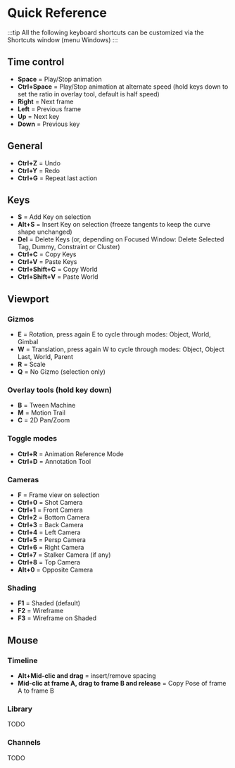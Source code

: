 # Quick Reference

:::tip
All the following keyboard shortcuts can be customized via the Shortcuts window (menu Windows)
:::

## Time control

- **Space** = Play/Stop animation
- **Ctrl+Space** = Play/Stop animation at alternate speed (hold keys down to set the ratio in overlay tool, default is half speed)
- **Right** = Next frame
- **Left** = Previous frame
- **Up** = Next key
- **Down** = Previous key


## General

- **Ctrl+Z** = Undo
- **Ctrl+Y** = Redo
- **Ctrl+G** = Repeat last action

## Keys

- **S** = Add Key on selection
- **Alt+S** = Insert Key on selection (freeze tangents to keep the curve shape unchanged)
- **Del** = Delete Keys (or, depending on Focused Window: Delete Selected Tag, Dummy, Constraint or Cluster)
- **Ctrl+C** = Copy Keys
- **Ctrl+V** = Paste Keys
- **Ctrl+Shift+C** = Copy World
- **Ctrl+Shift+V** = Paste World

## Viewport

### Gizmos
- **E** = Rotation, press again E to cycle through modes: Object, World, Gimbal
- **W** = Translation, press again W to cycle through modes: Object, Object Last, World, Parent
- **R** = Scale
- **Q** = No Gizmo (selection only)

### Overlay tools (hold key down)
- **B** = Tween Machine
- **M** = Motion Trail
- **C** = 2D Pan/Zoom

### Toggle modes
- **Ctrl+R** = Animation Reference Mode
- **Ctrl+D** = Annotation Tool

### Cameras
- **F** = Frame view on selection
- **Ctrl+0** = Shot Camera
- **Ctrl+1** = Front Camera
- **Ctrl+2** = Bottom Camera
- **Ctrl+3** = Back Camera
- **Ctrl+4** = Left Camera
- **Ctrl+5** = Persp Camera
- **Ctrl+6** = Right Camera
- **Ctrl+7** = Stalker Camera (if any)
- **Ctrl+8** = Top Camera
- **Alt+0** = Opposite Camera

### Shading
- **F1** = Shaded (default)
- **F2** = Wireframe
- **F3** = Wireframe on Shaded

## Mouse

### Timeline
- **Alt+Mid-clic and drag** = insert/remove spacing
- **Mid-clic at frame A, drag to frame B and release** = Copy Pose of frame A to frame B

### Library

TODO

### Channels

TODO